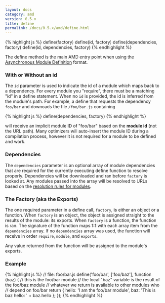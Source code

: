 ```yaml
---
layout: docs
category: amd
version: 0.5.x
title: define
permalink: /docs/0.5.x/amd/define.html
---
```


{% highlight js %}
define(factory)
define(id, factory)
define(dependencies, factory)
define(id, dependencies, factory)
{% endhighlight %}

The define method is the main AMD entry point when using the [Asynchronous Module Definition](/docs/0.5.x/howto/amd.html) format.

### With or Without an id

The `id` parameter is used to indicate the id of a module which maps back to a dependency. For every module you "require", there must be a matching "id" in a define statement. When no `id` is provided, the id is inferred from the module's path. For example, a define that requests the dependency `foo/bar` and downoads the file `/foo/bar.js` containing

{% highlight js %}
define(dependencies, factory)
{% endhighlight %}

will receive an implicit module ID of "foo/bar" based on the **module id** (not the URL path). Many optimizers will auto-insert the module ID during a compilation process, however it is not required for a module to be defined and work.

### Dependencies

The `dependencies` parameter is an optional array of module dependencies that are required for the currently executing define function to resolve properly. Dependencies will be downloaded and ran before `factory` is looked at. Any modules passed into the array will be resolved to URLs based on the [resolution rules for modules](/docs/0.5.x/howto/resolving_modules.html).

### The Factory (aka the Exports)

The one required parameter in a define call, `factory`, is either an object or a function. When `factory` is an object, the object is assigned straight to the results of the module: its exports. When `factory` is a function, the function is ran. The signature of the function maps 1:1 with each array item from the `dependencies` array. If no `dependencies` array was used, the function will receive in order `require`, `module`, and `exports`.

Any value returned from the function will be assigned to the module's exports.

### Example

{% highlight js %}
// file: foo/bar.js
define('foo/bar', ['foo/baz'], function (baz) {
  // this is the foo/bar module
  // the local "baz" variable is the result of the foo/baz module
  // whatever we return is available to other modules who
  // depend on foo/bar
  return {
  	hello: 'I am the foo/bar module',
  	baz: 'This is baz hello: ' + baz.hello
  };
});
{% endhighlight %}